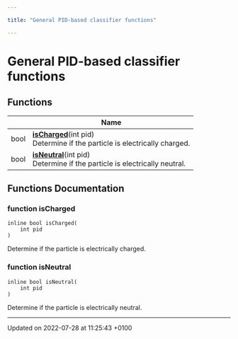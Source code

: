 ```yaml
---

title: "General PID-based classifier functions"

---
```


# General PID-based classifier functions



## Functions

|                | Name           |
| -------------- | -------------- |
| bool | **[isCharged](http://example.org/modules/group__mcutils__charge__classes/#function-ischarged)**(int pid)<br>Determine if the particle is electrically charged.  |
| bool | **[isNeutral](http://example.org/modules/group__mcutils__charge__classes/#function-isneutral)**(int pid)<br>Determine if the particle is electrically neutral.  |


## Functions Documentation

### function isCharged

```
inline bool isCharged(
    int pid
)
```

Determine if the particle is electrically charged. 

### function isNeutral

```
inline bool isNeutral(
    int pid
)
```

Determine if the particle is electrically neutral. 





-------------------------------

Updated on 2022-07-28 at 11:25:43 +0100